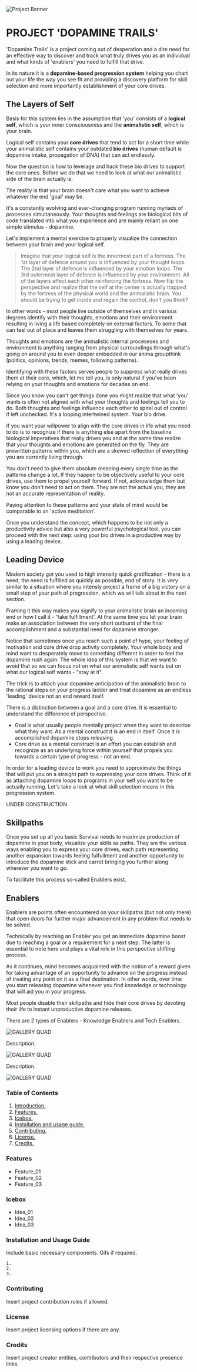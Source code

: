![Project Banner](/assets/template_visuals/dopaminetrails.png)

<a name="intro"></a>
# PROJECT 'DOPAMINE TRAILS'
'Dopamine Trails' is a project coming out of desperation and a dire need for an effective way to discover and track what truly drives you as an individual and what kinds of 'enablers' you need to fulfill that drive. 

In its nature it is a **dopamine-based progression system** helping you chart out your life the way you see fit and providing a discovery platform for skill selection and more importantly establishment of your core drives.

## The Layers of Self

Basis for this system lies in the assumption that 'you' consists of a **logical self**, which is your inner consciousness and the **animalistic self**, which is your brain. 

Logical self contains your **core drives** that tend to act for a short time while your animalistic self contains your outdated **bio drives** (human default is dopamine intake, propagation of DNA) that can act endlessly.

Now the question is how to leverage and hack these bio drives to support the core ones. Before we do that we need to look at what our animalistic side of the brain actually is.

The reality is that your brain doesn't care what you want to achieve whatever the end 'goal' may be. 

It's a constantly evolving and ever-changing program running myriads of processes simultaneously. Your thoughts and feelings are biological bits of code translated into what you experience and are mainly reliant on one simple stimulus - dopamine. 

Let's implement a mental exercise to properly visualize the connection between your brain and your logical self.
> Imagine that your logical self is the innermost part of a fortress. The 1st layer of defence around you is influenced by your thought loops. The 2nd layer of defence is influenced by your emotion loops. The 3rd outermost layer of defence is influenced by your environment. All of the layers affect each other reinforcing the fortress. Now flip the perspective and realize that the self at the center is actually trapped by the fortress of the physical world and the animalistic brain. You should be trying to get inside and regain the control, don't you think?

In other words - most people live outside of themselves and in various degrees identify with their thoughts, emotions and their environment resulting in living a life based completely on external factors. To some that can feel out of place and leaves them struggling with themselves for years.

Thoughts and emotions are the animalistic internal proceseses and environment is anything ranging from physical surroundings through what's going on around you to even deeper embedded in our anima groupthink (politics, opinions, trends, memes, following patterns).

Identifying with these factors serves people to suppress what really drives them at their core, which, let me tell you, is only natural if you've been relying on your thoughts and emotions for decades on end.

Since you know you can't get things done you might realize that what 'you' wants is often not aligned with what your thoughts and feelings tell you to do. Both thoughts and feelings influence each other to spiral out of control if left unchecked. It's a looping intertwined system. Your bio drive.

If you want your willpower to align with the core drives in life what you need to do is to recognize if there is anything else apart from the baseline biological imperatives that really drives you and at the same time realize that your thoughts and emotions are generated on the fly. They are prewritten patterns within you, which are a skewed reflection of everything you are currently living through.

You don't need to give them absolute meaning every single time as the patterns change a lot. If they happen to be objectively useful to your core drives, use them to propel yourself forward. If not, acknowledge them but know you don't need to act on them. They are not the actual you, they are not an accurate representation of reality.

Paying attention to these patterns and your state of mind would be comparable to an 'active meditation'. 

Once you understand the concept, which happens to be not only a productivity advice but also a very powerful psychological tool, you can proceed with the next step: using your bio drives in a productive way by using a leading device.

## Leading Device

Modern society got you used to high intensity quick gratification - there is a need, the need is fulfilled as quickly as possible, end of story. It is very similar to a situation where you intensly project a frame of a big victory on a small step of your path of progression, which we will talk about in the next section.

Framing it this way makes you signify to your animalistic brain an incoming end or how I call it - 'fake fulfillment'. At the same time you let your brain make an association between the very short outburst of the final accomplishment and a substantial need for dopamine stronger. 

Notice that sometimes once you reach such a point of hype, your feeling of motivation and core drive drop activity completely. Your whole body and mind want to desperately move to something different in order to feel the dopamine rush again. The whole idea of this system is that we want to avoid that so we can focus not on what our animalistic self wants but on what our logical self wants - "stay at it".

The trick is to attach your dopamine anticipation of the animalistic brain to the rational steps on your progress ladder and treat dopamine as an endless 'leading' device not an end reward itself. 

There is a distinction between a goal and a core drive. It is essential to understand the difference of perspective. 

- Goal is what usually people mentally project when they want to describe what they want. As a mental construct it is an end in itself. Once it is accomplished dopamine stops releasing. 
- Core drive as a mental construct is an effort you can establish and recognize as an underlying force within yourself that propels you towards a certain type of progress - not an end.

In order for a leading device to work you need to approximate the things that will put you on a straight path to expressing your core drives. Think of it as attaching dopamine loops to programs in your self you want to be actually running. Let's take a look at what skill selection means in this progression system.

UNDER CONSTRUCTION

## Skillpaths
Once you set up all you basic Survival needs to maximize production of dopamine in your body, visualize your skills as paths. They are the various ways enabling you to express your core drives, each path representing another expansion towards feeling fulfullment and another opportunity to introduce the dopamine stick and carrot bringing you further along wherever you want to go. 

To facilitate this process so-called Enablers exist.

## Enablers
Enablers are points often encountered on your skillpaths (but not only there) that open doors for further major advancement in any problem that needs to be solved. 

Technically by reaching an Enabler you get an immediate dopamine boost due to reaching a goal or a requirement for a next step. The latter is essential to note here and plays a vital role in this perspective shifting process.

As it continues, mind becomes acquainted with the notion of a reward given for taking advantage of an opportunity to advance on the progress instead of treating any point on it as a final destination. In other words, over time you start releasing dopamine whenever you find knowledge or technology that will aid you in your progress. 

Most people disable their skillpaths and hide their core drives by devoting their life to instant unproductive dopamine releases. 

There are 2 types of Enablers - Knowledge Enablers and Tech Enablers.

![GALLERY QUAD](/assets/template_visuals/temp-dual-gallery.png)

Description.

![GALLERY QUAD](/assets/template_visuals/temp-triple-gallery.png)

Description.

![GALLERY QUAD](/assets/template_visuals/temp-quad-gallery.png)

### Table of Contents
1. [Introduction.](#intro)
2. [Features.](#features)
3. [Icebox.](#icebox)
4. [Installation and usage guide.](#install)
5. [Contributing.](#contribute)
6. [License.](#license)
7. [Credits.](#credits)

<a name="features"></a>
### Features
+ Feature_01
+ Feature_02
+ Feature_03

<a name="icebox"></a>
### Icebox
+ Idea_01
+ Idea_02
+ Idea_03

<a name="install"></a>
### Installation and Usage Guide
Include basic necessary components. Gifs if required.
```
1. 
2. 
3. 
```

<a name="contribute"></a>
### Contributing
Insert project contribution rules if allowed.

<a name="license"></a>
### License
Insert project licensing options if there are any.

<a name="credits"></a>
### Credits
Insert project creator entities, contributors and their respective presence links.
